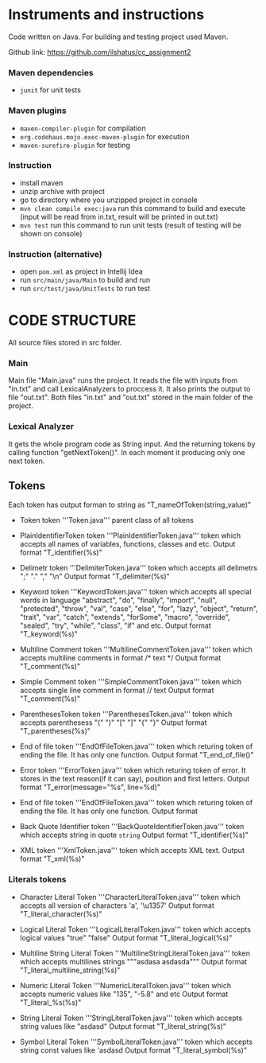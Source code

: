 # Instruments and instructions

Code written on Java. For building and testing project used Maven.

Github link: https://github.com/ilshatus/cc_assignment2

### Maven dependencies
- ```junit``` for unit tests
### Maven plugins
- ```maven-compiler-plugin``` for compilation
- ```org.codehaus.mojo.exec-maven-plugin``` for execution
- ```maven-surefire-plugin``` for testing
### Instruction
- install maven
- unzip archive with project
- go to directory where you unzipped project in console
- ```mvn clean compile exec:java``` run this command to build and execute (input will be read from in.txt, result will be printed in out.txt)
- ```mvn test``` run this command to run unit tests (result of testing will be shown on console)
### Instruction (alternative) 
- open ```pom.xml``` as project in Intellij Idea
- run ```src/main/java/Main``` to build and run
- run ```src/test/java/UnitTests``` to run test


# CODE STRUCTURE
All source files stored in src folder.
### Main 
Main file "Main.java" runs the project. It reads the file with inputs from "in.txt" and call LexicalAnalyzers to proccess it. It also prints the output to file "out.txt". Both files "in.txt" and "out.txt" stored in the main folder of the project.

### Lexical Analyzer

It gets the whole program code as String input. And the returning tokens by calling function "getNextToken()". In each moment it producing only one next token.  

## Tokens

Each token has output forman to string as "T_nameOfToken(string_value)" 

- Token token '''Token.java''' parent class of all tokens

- PlainIdentifierToken token '''PlainIdentifierToken.java''' token which accepts all names of variables, functions, classes and etc.
Output format "T_identifier(%s)"

- Delimetr token '''DelimiterToken.java''' token which accepts all delimetrs ";" "." "," "\n" 
Output format "T_delimiter(%s)"

- Keyword token '''KeywordToken.java''' token which accepts all special words in language "abstract", "do", "finally", "import", "null", "protected", "throw", "val", "case", "else", "for", "lazy", "object", "return", "trait", "var", "catch",  "extends", "forSome", "macro", "override", "sealed", "try", "while", "class", "if" and etc. 
Output format "T_keyword(%s)"
     
- Multiline Comment token '''MultilineCommentToken.java''' token which accepts multiline comments in format /* text */
Output format "T_comment(%s)" 

- Simple Comment token '''SimpleCommentToken.java''' token which accepts single line comment in format // text 
Output format "T_comment(%s)"

- ParenthesesToken token '''ParenthesesToken.java''' token which accepts parenthesess "(" ")" "\[" "\]" "{" "}" 
Output format "T_parentheses(%s)" 

- End of file  token '''EndOfFileToken.java''' token which returing token of ending the file. It has only one function.
Output format "T_end_of_file()" 

- Error  token '''ErrorToken.java''' token which returing token of error. It stores in the text reason(if it can say), position and first letters. 
Output format "T_error(message=\"%s\", line=%d)"

- End of file  token '''EndOfFileToken.java''' token which returing token of ending the file. It has only one function. 
Output format 

- Back Quote Identifier  token '''BackQuoteIdentifierToken.java''' token which accepts string in quote `string`
Output format "T_identifier(%s)"

- XML  token '''XmlToken.java''' token which accepts XML text. 
Output format "T_xml(%s)"

### Literals tokens

- Character Literal Token '''CharacterLiteralToken.java''' token which accepts all version of characters 'a', '\u1357'
Output format "T_literal_character(%s)"
- Logical Literal Token '''LogicalLiteralToken.java''' token which accepts logical values "true" "false"
Output format "T_literal_logical(%s)"
- Multiline String Literal Token '''MultilineStringLiteralToken.java''' token which accepts multilines strings """asdasa
asdasda""" 
Output format  "T_literal_multiline_string(%s)"
- Numeric Literal Token '''NumericLiteralToken.java''' token which accepts numeric values like "135", "-5.8" and etc
Output format "T_literal_%s(%s)"

- String Literal Token '''StringLiteralToken.java''' token which accepts string values like "asdasd"
Output format "T_literal_string(%s)"

- Symbol Literal Token '''SymbolLiteralToken.java''' token which accepts string const values like 'asdasd 
Output format "T_literal_symbol(%s)"





